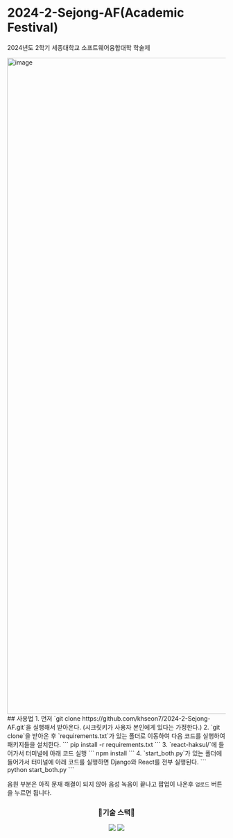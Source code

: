 # 2024-2-Sejong-AF(Academic Festival)
2024년도 2학기 세종대학교 소프트웨어융합대학 학술제

<img width="1512" alt="image" src="https://github.com/user-attachments/assets/eba01c04-2325-49bb-9778-e375ecf59cfa">
## 사용법
1. 먼저 `git clone https://github.com/khseon7/2024-2-Sejong-AF.git`을 실행해서 받아온다. (시크릿키가 사용자 본인에게 있다는 가정한다.)
2. `git clone`을 받아온 후 `requirements.txt`가 있는 폴더로 이동하여 다음 코드를 실행하여 패키지들을 설치한다.
```
pip install -r requirements.txt
```
3. `react-haksul/`에 들어가서 터미널에 아래 코드 실행
```
npm install
```
4. `start_both.py`가 있는 폴더에 들어가서 터미널에 아래 코드를 실행하면 Django와 React를 전부 실행된다.
```
python start_both.py
```

음원 부분은 아직 문재 해결이 되지 않아 음성 녹음이 끝나고 팝업이 나온후 `업로드` 버튼을 누르면 됩니다.

<div align="center">
  <h3>📖기술 스택📖</h3>
  <img src="https://img.shields.io/badge/React-20232A?style=for-the-badge&logo=react&logoColor=61DAFB" />
  <img src="https://img.shields.io/badge/Django-092E20?style=for-the-badge&logo=django&logoColor=white" />
</div>
